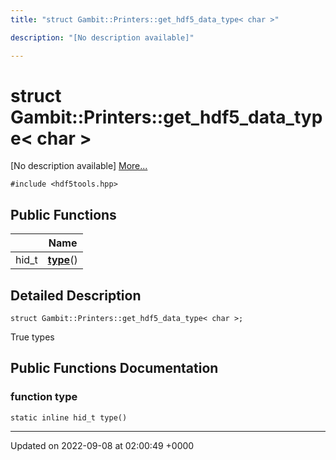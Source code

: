 ```yaml
---
title: "struct Gambit::Printers::get_hdf5_data_type< char >"

description: "[No description available]"

---
```


# struct Gambit::Printers::get_hdf5_data_type< char >



[No description available] [More...](#detailed-description)


`#include <hdf5tools.hpp>`

## Public Functions

|                | Name           |
| -------------- | -------------- |
| hid_t | **[type](/documentation/code/classes/structgambit_1_1printers_1_1get__hdf5__data__type_3_01char_01_4/#function-gambitprintersget-hdf5-data-type-char-type)**() |

## Detailed Description

```
struct Gambit::Printers::get_hdf5_data_type< char >;
```


True types 

## Public Functions Documentation

### function type

```
static inline hid_t type()
```


-------------------------------

Updated on 2022-09-08 at 02:00:49 +0000
